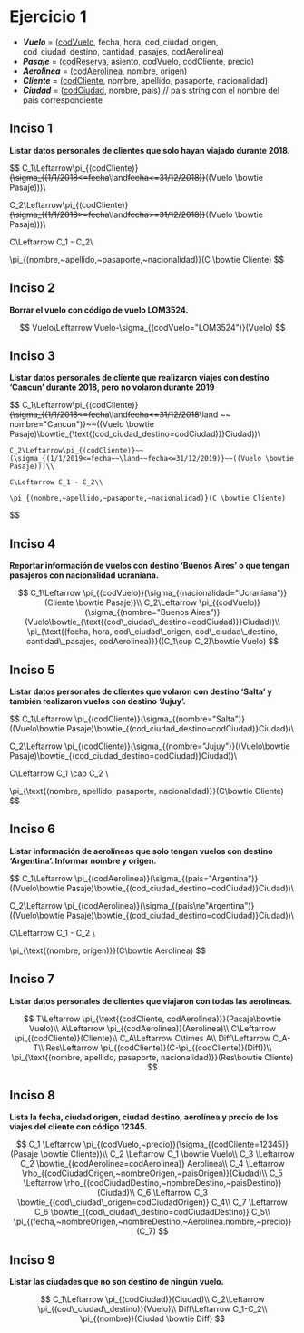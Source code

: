 # Ejercicio 1

- **_Vuelo_** = (<u>codVuelo</u>, fecha, hora, cod_ciudad_origen, cod_ciudad_destino, cantidad_pasajes, codAerolinea)
- **_Pasaje_** = (<u>codReserva</u>, asiento, codVuelo, codCliente, precio)
- **_Aerolinea_** = (<u>codAerolinea</u>, nombre, origen)
- **_Cliente_** = (<u>codCliente</u>, nombre, apellido, pasaporte, nacionalidad)
- **_Ciudad_** = (<u>codCiudad</u>, nombre, pais) // país string con el nombre del país correspondiente

## Inciso 1

**Listar datos personales de clientes que solo hayan viajado durante 2018.**

$$
  C_1\Leftarrow\pi_{(codCliente)}~~(\sigma_{(1/1/2018<=fecha~~\land~~fecha<=31/12/2018)}~~((Vuelo \bowtie Pasaje)))\\

  C_2\Leftarrow\pi_{(codCliente)}~~(\sigma_{(1/1/2018>=fecha~~\land~~fecha>=31/12/2018)}~~((Vuelo \bowtie Pasaje)))\\

  C\Leftarrow C_1 - C_2\\

  \pi_{(nombre,~apellido,~pasaporte,~nacionalidad)}(C \bowtie Cliente)
$$

## Inciso 2

**Borrar el vuelo con código de vuelo LOM3524.**

$$
  Vuelo\Leftarrow Vuelo-\sigma_{(codVuelo="LOM3524")}(Vuelo)
$$

## Inciso 3

**Listar datos personales de cliente que realizaron viajes con destino ‘Cancun’ durante 2018, pero no volaron durante 2019**

$$
    C_1\Leftarrow\pi_{(codCliente)}~~(\sigma_{(1/1/2018<=fecha~~\land~~fecha<=31/12/2018~~\land ~~ nombre="Cancun")}~~((Vuelo \bowtie Pasaje)\bowtie_{\text{(cod\_ciudad\_destino=codCiudad)}}Ciudad))\\

    C_2\Leftarrow\pi_{(codCliente)}~~(\sigma_{(1/1/2019<=fecha~~\land~~fecha<=31/12/2019)}~~((Vuelo \bowtie Pasaje)))\\

    C\Leftarrow C_1 - C_2\\

    \pi_{(nombre,~apellido,~pasaporte,~nacionalidad)}(C \bowtie Cliente)
$$

## Inciso 4

**Reportar información de vuelos con destino ‘Buenos Aires’ o que tengan pasajeros con nacionalidad ucraniana.**

$$
  C_1\Leftarrow \pi_{(codVuelo)}(\sigma_{(nacionalidad="Ucraniana")}(Cliente \bowtie Pasaje))\\
  C_2\Leftarrow \pi_{(codVuelo)}(\sigma_{(nombre="Buenos Aires")}(Vuelo\bowtie_{\text{(cod\_ciudad\_destino=codCiudad)}}Ciudad))\\
  \pi_{\text{(fecha, hora, cod\_ciudad\_origen, cod\_ciudad\_destino, cantidad\_pasajes, codAerolinea)}}((C_1\cup C_2)\bowtie Vuelo)
$$

## Inciso 5

**Listar datos personales de clientes que volaron con destino ‘Salta’ y también realizaron vuelos con destino ‘Jujuy’.**

$$
  C_1\Leftarrow \pi_{(codCliente)}(\sigma_{(nombre="Salta")}((Vuelo\bowtie Pasaje)\bowtie_{(cod\_ciudad\_destino=codCiudad)}Ciudad))\\

  C_2\Leftarrow \pi_{(codCliente)}(\sigma_{(nombre="Jujuy")}((Vuelo\bowtie Pasaje)\bowtie_{(cod\_ciudad\_destino=codCiudad)}Ciudad))\\

  C\Leftarrow C_1 \cap C_2 \\

  \pi_{\text{(nombre, apellido, pasaporte, nacionalidad)}}(C\bowtie Cliente)
$$

## Inciso 6

**Listar información de aerolíneas que solo tengan vuelos con destino ‘Argentina’. Informar nombre y origen.**

$$
  C_1\Leftarrow \pi_{(codAerolinea)}(\sigma_{(pais="Argentina")}((Vuelo\bowtie Pasaje)\bowtie_{(cod\_ciudad\_destino=codCiudad)}Ciudad))\\

  C_2\Leftarrow \pi_{(codAerolinea)}(\sigma_{(pais\ne"Argentina")}((Vuelo\bowtie Pasaje)\bowtie_{(cod\_ciudad\_destino=codCiudad)}Ciudad))\\

  C\Leftarrow C_1 - C_2 \\

  \pi_{\text{(nombre, origen)}}(C\bowtie Aerolinea)
$$

## Inciso 7

**Listar datos personales de clientes que viajaron con todas las aerolíneas.**

$$
  T\Leftarrow \pi_{\text{(codCliente, codAerolinea)}}(Pasaje\bowtie Vuelo)\\
  A\Leftarrow \pi_{(codAerolinea)}(Aerolinea)\\
  C\Leftarrow \pi_{(codCliente)}(Cliente)\\
  C_A\Leftarrow C\times A\\
  Diff\Leftarrow C_A-T\\
  Res\Leftarrow \pi_{(codCliente)}(C-\pi_{(codCliente)}(Diff))\\
  \pi_{\text{(nombre, apellido, pasaporte, nacionalidad)}}(Res\bowtie Cliente)
$$

## Inciso 8

**Lista la fecha, ciudad origen, ciudad destino, aerolínea y precio de los viajes del cliente con código 12345.**

$$
  C_1 \Leftarrow \pi_{(codVuelo,~precio)}(\sigma_{(codCliente=12345)}(Pasaje \bowtie Cliente))\\
  C_2 \Leftarrow C_1 \bowtie Vuelo\\
  C_3 \Leftarrow C_2 \bowtie_{(codAerolinea=codAerolinea)} Aerolinea\\
  C_4 \Leftarrow \rho_{(codCiudadOrigen,~nombreOrigen,~paisOrigen)}(Ciudad)\\
  C_5 \Leftarrow \rho_{(codCiudadDestino,~nombreDestino,~paisDestino)}(Ciudad)\\
  C_6 \Leftarrow C_3 \bowtie_{(cod\_ciudad\_origen=codCiudadOrigen)}  C_4\\
  C_7 \Leftarrow C_6 \bowtie_{(cod\_ciudad\_destino=codCiudadDestino)}  C_5\\
\pi_{(fecha,~nombreOrigen,~nombreDestino,~Aerolinea.nombre,~precio)}(C_7)
$$

## Inciso 9

**Listar las ciudades que no son destino de ningún vuelo.**

$$
  C_1\Leftarrow \pi_{(codCiudad)}(Ciudad)\\
  C_2\Leftarrow \pi_{(cod\_ciudad\_destino)}(Vuelo)\\
  Diff\Leftarrow C_1-C_2\\
  \pi_{(nombre)}(Ciudad \bowtie Diff)
$$
